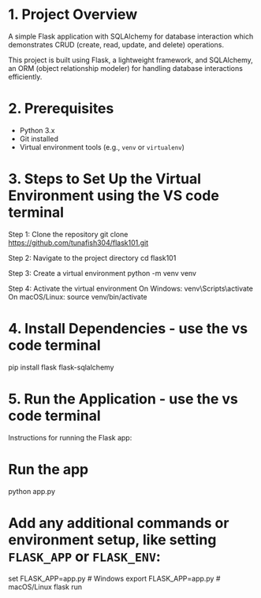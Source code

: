 # 1. Project Overview

A simple Flask application with SQLAlchemy for database interaction which demonstrates CRUD (create, read, update, and delete) operations.

This project is built using Flask, a lightweight framework, and SQLAlchemy, an ORM (object relationship modeler) for handling database interactions efficiently.

# 2. Prerequisites

- Python 3.x
- Git installed
- Virtual environment tools (e.g., `venv` or `virtualenv`)

# 3. Steps to Set Up the Virtual Environment using the VS code terminal

Step 1: Clone the repository
git clone https://github.com/tunafish304/flask101.git

Step 2: Navigate to the project directory
cd flask101

Step 3: Create a virtual environment
python -m venv venv

Step 4: Activate the virtual environment
On Windows:
venv\Scripts\activate
On macOS/Linux:
source venv/bin/activate

# 4. Install Dependencies - use the vs code terminal

pip install flask flask-sqlalchemy

# 5. Run the Application - use the vs code terminal

Instructions for running the Flask app:

# Run the app

python app.py

# Add any additional commands or environment setup, like setting `FLASK_APP` or `FLASK_ENV`:

set FLASK_APP=app.py # Windows
export FLASK_APP=app.py # macOS/Linux
flask run
